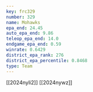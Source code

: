 ```yaml
---
key: frc329
number: 329
name: Mohawks
epa_end: 24.45
auto_epa_end: 9.86
teleop_epa_end: 14.0
endgame_epa_end: 0.59
winrate: 0.6429
district_epa_rank: 276
district_epa_percentile: 0.8468
type: Team
---
```

[[2024nyli2]]
[[2024nywz]]
